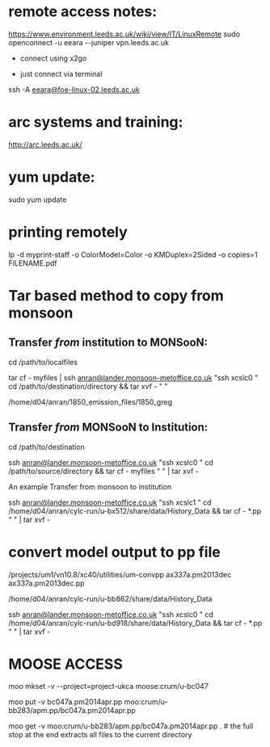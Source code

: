 # remote access notes:

  https://www.environment.leeds.ac.uk/wiki/view/IT/LinuxRemote
   sudo openconnect -u eeara --juniper vpn.leeds.ac.uk

  * connect using x2go

  * just connect via terminal 

  ssh -A eeara@foe-linux-02.leeds.ac.uk

# arc systems and training:

  http://arc.leeds.ac.uk/

# yum update:

  sudo yum update


# printing remotely 
  lp -d myprint-staff -o ColorModel=Color -o KMDuplex=2Sided -o copies=1 FILENAME.pdf

# Tar based method to copy from monsoon 

## Transfer *from* institution to MONSooN:
cd /path/to/localfiles

tar cf - myfiles | ssh anran@lander.monsoon-metoffice.co.uk "ssh xcslc0 \" cd /path/to/destination/directory && tar xvf - \" "

/home/d04/anran/1850_emission_files/1850_greg

## Transfer *from* MONSooN to Institution:
cd /path/to/destination

ssh anran@lander.monsoon-metoffice.co.uk "ssh xcslc0 \" cd /path/to/source/directory && tar cf - myfiles \" " | tar xvf -

An example Transfer from monsoon to institution

ssh anran@lander.monsoon-metoffice.co.uk "ssh xcslc1 \" cd /home/d04/anran/cylc-run/u-bx512/share/data/History_Data && tar cf - *.pp \" " | tar xvf -


# convert model output to pp file
/projects/um1/vn10.8/xc40/utilities/um-convpp ax337a.pm2013dec ax337a.pm2013dec.pp

/home/d04/anran/cylc-run/u-bb862/share/data/History_Data

ssh anran@lander.monsoon-metoffice.co.uk "ssh xcslc0 \" cd /home/d04/anran/cylc-run/u-bd918/share/data/History_Data && tar cf - *.pp \" " | tar xvf -

# MOOSE ACCESS

moo mkset -v --project=project-ukca moose:crum/u-bc047

moo put -v bc047a.pm2014apr.pp moo:crum/u-bb283/apm.pp/bc047a.pm2014apr.pp

moo get -v moo:crum/u-bb283/apm.pp/bc047a.pm2014apr.pp .      # the full stop at the end extracts all files to the current directory 
